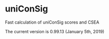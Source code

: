 # uniConSig
Fast calculation of uniConSig scores and CSEA

The current version is 0.99.13 (January 5th, 2019)
